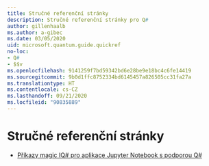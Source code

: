 ```yaml
---
title: Stručné referenční stránky
description: Stručné referenční stránky pro Q#
author: gillenhaalb
ms.author: a-gibec
ms.date: 03/05/2020
uid: microsoft.quantum.guide.quickref
no-loc:
- Q#
- $$v
ms.openlocfilehash: 9141259f7bd59342bd6e28be9e18bc4c6fe14419
ms.sourcegitcommit: 9b0d1ffc8752334bd6145457a826505cc31fa27a
ms.translationtype: HT
ms.contentlocale: cs-CZ
ms.lasthandoff: 09/21/2020
ms.locfileid: "90835889"
---
```

# <a name="quick-reference-pages"></a>Stručné referenční stránky

* [Příkazy magic IQ# pro aplikace Jupyter Notebook s podporou Q#](xref:microsoft.quantum.guide.quickref.iqsharp)
